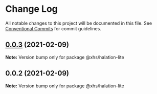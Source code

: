 # Change Log

All notable changes to this project will be documented in this file.
See [Conventional Commits](https://conventionalcommits.org) for commit guidelines.

## [0.0.3](https://code.devops.xiaohongshu.com/fe/halation/compare/@xhs/halation-lite@0.0.2...@xhs/halation-lite@0.0.3) (2021-02-09)

**Note:** Version bump only for package @xhs/halation-lite





## 0.0.2 (2021-02-09)

**Note:** Version bump only for package @xhs/halation-lite

